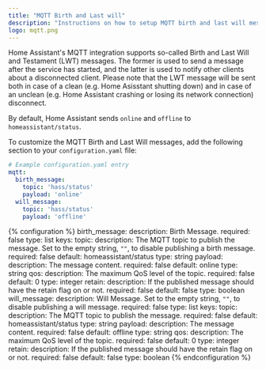 ```yaml
---
title: "MQTT Birth and Last will"
description: "Instructions on how to setup MQTT birth and last will messages within Home Assistant."
logo: mqtt.png
---
```


Home Assistant's MQTT integration supports so-called Birth and Last Will and Testament (LWT) messages. The former is used to send a message after the service has started, and the latter is used to notify other clients about a disconnected client. Please note that the LWT message will be sent both in case of a clean (e.g. Home Asisstant shutting down) and in case of an unclean (e.g. Home Assistant crashing or losing its network connection) disconnect.

By default, Home Assistant sends `online` and `offline` to `homeassistant/status`.

To customize the MQTT Birth and Last Will messages, add the following section to your `configuration.yaml` file:

```yaml
# Example configuration.yaml entry
mqtt:
  birth_message:
    topic: 'hass/status'
    payload: 'online'
  will_message:
    topic: 'hass/status'
    payload: 'offline'
```

{% configuration %}
birth_message:
  description: Birth Message.
  required: false
  type: list
  keys:
    topic:
      description: The MQTT topic to publish the message. Set to the empty string, `""`, to disable publishing a birth message.
      required: false
      default: homeassistant/status
      type: string
    payload:
      description: The message content.
      required: false
      default: online
      type: string
    qos:
      description: The maximum QoS level of the topic.
      required: false
      default: 0
      type: integer
    retain:
      description: If the published message should have the retain flag on or not.
      required: false
      default: false
      type: boolean
will_message:
  description: Will Message. Set to the empty string, `""`, to disable publishing a will message.
  required: false
  type: list
  keys:
    topic:
      description: The MQTT topic to publish the message.
      required: false
      default: homeassistant/status
      type: string
    payload:
      description: The message content.
      required: false
      default: offline
      type: string
    qos:
      description: The maximum QoS level of the topic.
      required: false
      default: 0
      type: integer
    retain:
      description: If the published message should have the retain flag on or not.
      required: false
      default: false
      type: boolean
{% endconfiguration %}
